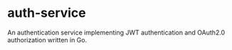 # auth-service
An authentication service implementing JWT authentication and OAuth2.0 authorization written in Go.
